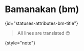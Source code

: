 # Bamanakan (bm)
{id="statuses-attributes-bm-title"}


> All lines are translated 😊
>
{style="note"}
